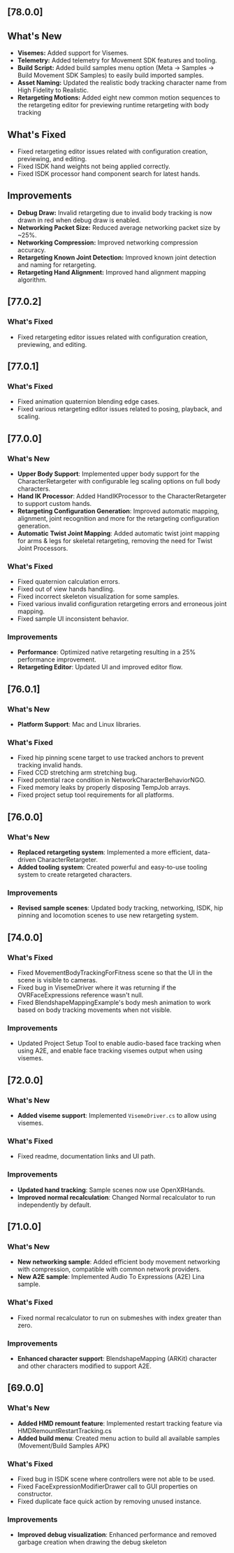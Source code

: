 ## [78.0.0]

## What's New

- **Visemes:** Added support for Visemes.
- **Telemetry:** Added telemetry for Movement SDK features and tooling.
- **Build Script:** Added build samples menu option (Meta -> Samples -> Build Movement SDK Samples) to easily build imported samples.
- **Asset Naming:** Updated the realistic body tracking character name from High Fidelity to Realistic.
- **Retargeting Motions:** Added eight new common motion sequences to the retargeting editor for previewing runtime retargeting with body tracking

## What's Fixed

- Fixed retargeting editor issues related with configuration creation, previewing, and editing.
- Fixed ISDK hand weights not being applied correctly.
- Fixed ISDK processor hand component search for latest hands.

## Improvements

- **Debug Draw:** Invalid retargeting due to invalid body tracking is now drawn in red when debug draw is enabled.
- **Networking Packet Size:** Reduced average networking packet size by ~25%.
- **Networking Compression:** Improved networking compression accuracy.
- **Retargeting Known Joint Detection:** Improved known joint detection and naming for retargeting.
- **Retargeting Hand Alignment:** Improved hand alignment mapping algorithm.

## [77.0.2]

### What's Fixed

- Fixed retargeting editor issues related with configuration creation, previewing, and editing.

## [77.0.1]

### What's Fixed

- Fixed animation quaternion blending edge cases.
- Fixed various retargeting editor issues related to posing, playback, and scaling.

## [77.0.0]

### What's New

- **Upper Body Support**: Implemented upper body support for the CharacterRetargeter with configurable leg scaling options on full body characters.
- **Hand IK Processor**: Added HandIKProcessor to the CharacterRetargeter to support custom hands.
- **Retargeting Configuration Generation**: Improved automatic mapping, alignment, joint recognition and more for the retargeting configuration generation.
- **Automatic Twist Joint Mapping**: Added automatic twist joint mapping for arms & legs for skeletal retargeting, removing the need for Twist Joint Processors.

### What's Fixed

- Fixed quaternion calculation errors.
- Fixed out of view hands handling.
- Fixed incorrect skeleton visualization for some samples.
- Fixed various invalid configuration retargeting errors and erroneous joint mapping.
- Fixed sample UI inconsistent behavior.

### Improvements

- **Performance**: Optimized native retargeting resulting in a 25% performance improvement.
- **Retargeting Editor**: Updated UI and improved editor flow.

## [76.0.1]

### What's New

- **Platform Support**: Mac and Linux libraries.

### What's Fixed

- Fixed hip pinning scene target to use tracked anchors to prevent tracking invalid hands.
- Fixed CCD stretching arm stretching bug.
- Fixed potential race condition in NetworkCharacterBehaviorNGO.
- Fixed memory leaks by properly disposing TempJob arrays.
- Fixed project setup tool requirements for all platforms.

## [76.0.0]

### What's New

- **Replaced retargeting system**: Implemented a more efficient, data-driven CharacterRetargeter.
- **Added tooling system**: Created powerful and easy-to-use tooling system to create retargeted characters.

### Improvements

- **Revised sample scenes**: Updated body tracking, networking, ISDK, hip pinning and locomotion scenes to use new retargeting system.

## [74.0.0]

### What's Fixed

- Fixed MovementBodyTrackingForFitness scene so that the UI in the scene is visible to cameras.
- Fixed bug in VisemeDriver where it was returning if the OVRFaceExpressions reference wasn't null.
- Fixed BlendshapeMappingExample's body mesh animation to work based on body tracking movements when not visible.

### Improvements

- Updated Project Setup Tool to enable audio-based face tracking when using A2E, and enable face tracking visemes output when using visemes.

## [72.0.0]

### What's New

- **Added viseme support**: Implemented `VisemeDriver.cs` to allow using visemes.

### What's Fixed

- Fixed readme, documentation links and UI path.

### Improvements

- **Updated hand tracking**: Sample scenes now use OpenXRHands.
- **Improved normal recalculation**: Changed Normal recalculator to run independently by default.

## [71.0.0]

### What's New

- **New networking sample**: Added efficient body movement networking with compression, compatible with common network providers.
- **New A2E sample**: Implemented Audio To Expressions (A2E) Lina sample.

### What's Fixed

- Fixed normal recalculator to run on submeshes with index greater than zero.

### Improvements

- **Enhanced character support**: BlendshapeMapping (ARKit) character and other characters modified to support A2E.

## [69.0.0]

### What's New

- **Added HMD remount feature**: Implemented restart tracking feature via HMDRemountRestartTracking.cs
- **Added build menu**: Created menu action to build all available samples (Movement/Build Samples APK)

### What's Fixed

- Fixed bug in ISDK scene where controllers were not able to be used.
- Fixed FaceExpressionModifierDrawer call to GUI properties on constructor.
- Fixed duplicate face quick action by removing unused instance.

### Improvements

- **Improved debug visualization**: Enhanced performance and removed garbage creation when drawing the debug skeleton
